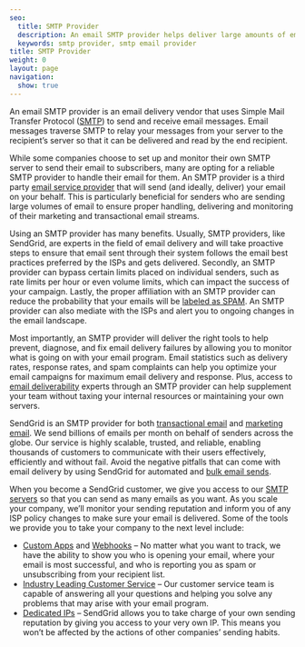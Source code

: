 ```yaml
---
seo:
  title: SMTP Provider
  description: An email SMTP provider helps deliver large amounts of email from your server to the recipient’s server.
  keywords: smtp provider, smtp email provider
title: SMTP Provider
weight: 0
layout: page
navigation:
  show: true
---
```


An email SMTP provider is an email delivery vendor that uses Simple Mail Transfer Protocol ([SMTP]({{root_url}}/Glossary/smtp.html)) to send and receive email messages. Email messages traverse SMTP to relay your messages from your server to the recipient’s server so that it can be delivered and read by the end recipient.

While some companies choose to set up and monitor their own SMTP server to send their email to subscribers, many are opting for a reliable SMTP provider to handle their email for them. An SMTP provider is a third party [email service provider](https://sendgrid.com/) that will send (and ideally, deliver) your email on your behalf. This is particularly beneficial for senders who are sending large volumes of email to ensure proper handling, delivering and monitoring of their marketing and transactional email streams.

Using an SMTP provider has many benefits. Usually, SMTP providers, like SendGrid, are experts in the field of email delivery and will take proactive steps to ensure that email sent through their system follows the email best practices preferred by the ISPs and gets delivered. Secondly, an SMTP provider can bypass certain limits placed on individual senders, such as rate limits per hour or even volume limits, which can impact the success of your campaign. Lastly, the proper affiliation with an SMTP provider can reduce the probability that your emails will be [labeled as SPAM](https://sendgrid.com/blog/email-sending-spam-now/). An SMTP provider can also mediate with the ISPs and alert you to ongoing changes in the email landscape.

Most importantly, an SMTP provider will deliver the right tools to help prevent, diagnose, and fix email delivery failures by allowing you to monitor what is going on with your email program. Email statistics such as delivery rates, response rates, and spam complaints can help you optimize your email campaigns for maximum email delivery and response. Plus, access to [email deliverability]({{root_url}}/Glossary/email_deliverability.html) experts through an SMTP provider can help supplement your team without taxing your internal resources or maintaining your own servers.

SendGrid is an SMTP provider for both [transactional email](https://sendgrid.com/transactional-email) and [marketing email](https://sendgrid.com/email-marketing). We send billions of emails per month on behalf of senders across the globe. Our service is highly scalable, trusted, and reliable, enabling thousands of customers to communicate with their users effectively, efficiently and without fail. Avoid the negative pitfalls that can come with email delivery by using SendGrid for automated and [bulk email sends]({{root_url}}/Glossary/bulk_email_service.html).

When you become a SendGrid customer, we give you access to our [SMTP servers](https://sendgrid.com/blog/what-is-an-smtp-server/) so that you can send as many emails as you want. As you scale your company, we’ll monitor your sending reputation and inform you of any ISP policy changes to make sure your email is delivered. Some of the tools we provide you to take your company to the next level include:

* [Custom Apps](/User_Guide/Apps/index.html) and [Webhooks]({{root_url}}/API_Reference/Webhooks/event.html) – No matter what you want to track, we have the ability to show you who is opening your email, where your email is most successful, and who is reporting you as spam or unsubscribing from your recipient list.
* [Industry Leading Customer Service](https://support.sendgrid.com/hc/en-us) – Our customer service team is capable of answering all your questions and helping you solve any problems that may arise with your email program.
* [Dedicated IPs](https://sendgrid.com/blog/shared-and-dedicated-ips-which-should-you-choose/) – SendGrid allows you to take charge of your own sending reputation by giving you access to your very own IP. This means you won’t be affected by the actions of other companies’ sending habits.
